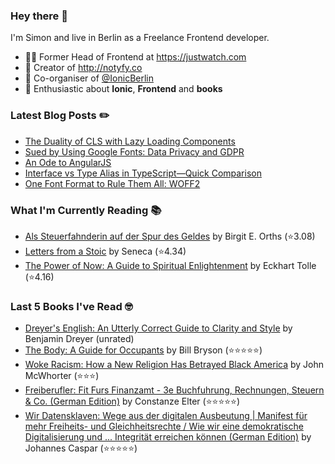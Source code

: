 ### Hey there 👋

I'm Simon and live in Berlin as a Freelance Frontend developer.

* 👨‍💻 Former Head of Frontend at https://justwatch.com
* 🔔 Creator of http://notyfy.co
* 📅 Co-organiser of [@IonicBerlin](https://twitter.com/IonicBerlin)
* 🥰 Enthusiastic about **Ionic**, **Frontend** and **books**

### Latest Blog Posts ✏️
<!-- BLOG-POST-LIST:START -->
- [The Duality of CLS with Lazy Loading Components](https://wicki.io/posts/2022-03-cls-with-lazy-loading-components/)
- [Sued by Using Google Fonts: Data Privacy and GDPR](https://wicki.io/posts/2022-02-goodbye-google-fonts-data-privacy-gdpr/)
- [An Ode to AngularJS](https://wicki.io/posts/2022-01-an-ode-to-angularjs/)
- [Interface vs Type Alias in TypeScript—Quick Comparison](https://wicki.io/posts/2022-01-quick-comparison-interface-vs-type-alias/)
- [One Font Format to Rule Them All: WOFF2](https://wicki.io/posts/2021-11-woff2-one-font-format-to-rule-them-all/)
<!-- BLOG-POST-LIST:END -->

### What I'm Currently Reading 📚
<!-- GOODREADS-LIST:START -->
- [Als Steuerfahnderin auf der Spur des Geldes](https://www.goodreads.com/review/show/5998488020?utm_medium=api&utm_source=rss) by Birgit E. Orths (⭐️3.08)
- [Letters from a Stoic](https://www.goodreads.com/review/show/3972433721?utm_medium=api&utm_source=rss) by Seneca (⭐️4.34)
- [The Power of Now: A Guide to Spiritual Enlightenment](https://www.goodreads.com/review/show/3578941359?utm_medium=api&utm_source=rss) by Eckhart Tolle (⭐️4.16)
<!-- GOODREADS-LIST:END -->

### Last 5 Books I've Read 🤓
<!-- GOODREADS-READ-LIST:START -->
- [Dreyer's English: An Utterly Correct Guide to Clarity and Style](https://www.goodreads.com/review/show/2926200854?utm_medium=api&utm_source=rss) by Benjamin Dreyer (unrated)
- [The Body: A Guide for Occupants](https://www.goodreads.com/review/show/5732476674?utm_medium=api&utm_source=rss) by Bill Bryson (⭐⭐⭐⭐⭐)
- [Woke Racism: How a New Religion Has Betrayed Black America](https://www.goodreads.com/review/show/5899584581?utm_medium=api&utm_source=rss) by John McWhorter (⭐⭐⭐)
- [Freiberufler: Fit Furs Finanzamt - 3e Buchfuhrung, Rechnungen, Steuern & Co. (German Edition)](https://www.goodreads.com/review/show/5702023693?utm_medium=api&utm_source=rss) by Constanze Elter (⭐⭐⭐⭐⭐)
- [Wir Datensklaven: Wege aus der digitalen Ausbeutung | Manifest für mehr Freiheits- und Gleichheitsrechte / Wie wir eine demokratische Digitalisierung und ... Integrität erreichen können (German Edition)](https://www.goodreads.com/review/show/5598400569?utm_medium=api&utm_source=rss) by Johannes Caspar (⭐⭐⭐⭐⭐)
<!-- GOODREADS-READ-LIST:END -->
